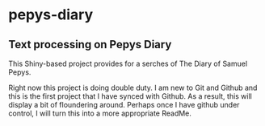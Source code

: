 # pepys-diary
## Text processing on Pepys Diary
This Shiny-based project provides for a serches of The Diary of Samuel Pepys.

Right now this project is doing double duty. I am new to Git and Github and this is the first project that I have synced with Github. As a result, this will display a bit of floundering around.
Perhaps once I have github under control, I will turn this into a more appropriate ReadMe.


